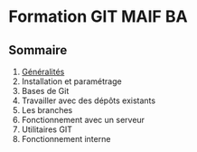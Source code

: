 # Formation GIT MAIF BA
## Sommaire
1. [Généralités](Chapitre1-Généralités.md)
2. Installation et paramétrage
3. Bases de Git
4. Travailler avec des dépôts existants
5. Les branches
6. Fonctionnement avec un serveur
7. Utilitaires GIT
8. Fonctionnement interne
